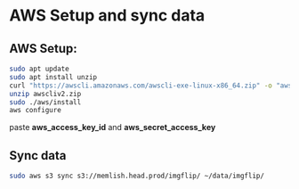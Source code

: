 # AWS Setup and sync data

## AWS Setup:

```bash
sudo apt update
sudo apt install unzip
curl "https://awscli.amazonaws.com/awscli-exe-linux-x86_64.zip" -o "awscliv2.zip" 
unzip awscliv2.zip
sudo ./aws/install
aws configure
```
paste **aws_access_key_id** and **aws_secret_access_key**

## Sync data

```bash
sudo aws s3 sync s3://memlish.head.prod/imgflip/ ~/data/imgflip/
```
